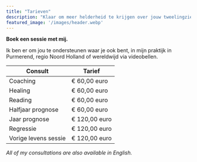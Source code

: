 ```yaml
---
title: "Tarieven"
description: "Klaar om meer helderheid te krijgen over jouw tweelingzielenreis?"
featured_image: '/images/header.webp'
---
```


**Boek een sessie met mij.**

Ik ben er om jou te ondersteunen waar je ook bent, in mijn praktijk in Purmerend, regio Noord Holland of wereldwijd via videobellen.


| Consult              | Tarief |
| -------------------- | -----------------|
| Coaching             | €  60,00 euro    |
| Healing              | €  60,00 euro    |
| Reading              | €  60,00 euro    |
|  Halfjaar prognose   | €  60,00 euro    | 
|  Jaar prognose       | € 120,00 euro    |
| Regressie            | € 120,00 euro    |
| Vorige levens sessie | € 120,00 euro    |

_All of my consultations are also available in English._

